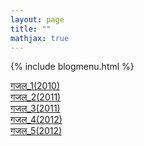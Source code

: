 ```yaml
---
layout: page
title: ""
mathjax: true
---
```


{% include blogmenu.html %}

[गजल_1(2010)](/Blog/Gajal/gajal1.mdx)
<br>
[गजल_2(2011)](/Blog/Gajal/gajal2.txt)
<br>
[गजल_3(2011)](/Blog/Gajal/gajal3.txt)
<br>
[गजल_4(2012)](/Blog/Gajal/gajal4.md)
<br>
[गजल_5(2012)](/Blog/Gajal/gajal5.txt)
